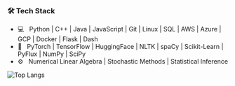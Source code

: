 <h3>🛠 Tech Stack</h3>

- 💻 &nbsp; Python | C++ | Java | JavaScript | Git | Linux | SQL | AWS | Azure | GCP | Docker | Flask | Dash
- 🤖 &nbsp; PyTorch | TensorFlow | HuggingFace | NLTK | spaCy | Scikit-Learn | PyFlux | NumPy | SciPy
- ⚙️ &nbsp; Numerical Linear Algebra | Stochastic Methods | Statistical Inference
 
![Top Langs](https://github-readme-stats.vercel.app/api/top-langs/?username=tlemenestrel&layout=compact&langs_count=5&hide=jupyter%20notebook)   
